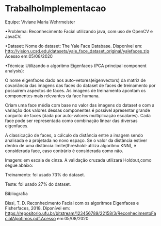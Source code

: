 # TrabalhoImplementacao
Equipe: Viviane Maria Wehrmeister

•Problema: Reconhecimento Facial utilizando java, com uso de OpenCV e JavaCV.

•Dataset: Nome do dataset: The Yale Face Database. Disponível em: http://vision.ucsd.edu/datasets/yale_face_dataset_original/yalefaces.zip Acesso em:05/08/2020

•Técnica: Utilizando o algoritmo Eigenfaces (PCA principal component analysis): 

O nome eigenfaces dado aos auto-vetores(eigenvectors) da matriz de covariância das imagens das faces do dataset de faces de treinamento por possuírem aspectos de faces. 
As imagens de treinamento apontam os componentes mais relevantes da face humana.

Criam uma face média com base no valor das imagens do dataset e com a variação dos valores dessas componentes é possivel apresentar grande conjunto de faces (dada por auto-valores multiplicação escalares). Cada face pode ser representada como combinação linear das diversas eigenfaces.

A classicação de faces, o cálculo da distância entre a imagem sendo analisada e a projetada no novo espaço. Se o valor da distância estiver dentro de uma distância limite(threshold-utiliza algoritmo KNN), é considerada face, caso contrário é considerada como não. 

Imagem: em escala de cinza.
A validação cruzada utilizará Holdout,como segue abaixo:

Treinamento: foi usado 73% do dataset.

Teste: foi usado 27% do dataset.

Bibliografia

Bissi, T. D. Reconhecimento Facial com os algoritmos Eigenfaces e Fisherfaces, 2018. Díponível em: https://repositorio.ufu.br/bitstream/123456789/22158/3/ReconhecimentoFacialAlgotimos.pdf.Acesso em:05/08/2020

